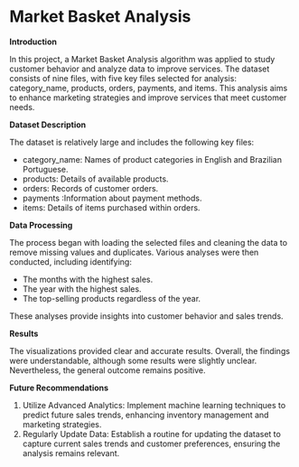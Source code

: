 # Market Basket Analysis

**Introduction**

In this project, a Market Basket Analysis algorithm was applied to study customer behavior and analyze data to improve services. The dataset consists of nine files, with five key files selected for analysis: category_name, products, orders, payments, and items. This analysis aims to enhance marketing strategies and improve services that meet customer needs.

**Dataset Description**

The dataset is relatively large and includes the following key files:
- category_name: Names of product categories in English and Brazilian Portuguese.
- products: Details of available products.
- orders: Records of customer orders.
- payments :Information about payment methods.
- items: Details of items purchased within orders.

**Data Processing**
  
The process began with loading the selected files and cleaning the data to remove missing values and duplicates. Various analyses were then conducted, including identifying:
- The months with the highest sales.
- The year with the highest sales.
- The top-selling products regardless of the year.

These analyses provide insights into customer behavior and sales trends.

**Results**

The visualizations provided clear and accurate results. Overall, the findings were understandable, although some results were slightly unclear. Nevertheless, the general outcome remains positive.

**Future Recommendations**

1. Utilize Advanced Analytics: Implement machine learning techniques to predict future sales trends, enhancing inventory management and marketing strategies.
2. Regularly Update Data: Establish a routine for updating the dataset to capture current sales trends and customer preferences, ensuring the analysis remains relevant.

